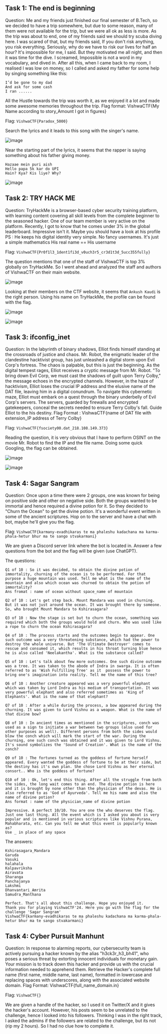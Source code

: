 ## Task 1: The end is beginning
Question: Me and my friends just finished our final semester of B.Tech, so we decided to have a trip somewhere, but due to some reason, many of them were not available for the trip, but we were all ok as less is more. As the trip was about to end, one of my friends said we should try scuba diving here. I was scared of that, but my friends said, If you don't risk anything, you risk everything. Seriously, why do we have to risk our lives for half an hour? It's impossible for me, I said. But they motivated me all night, and then it was time for the dive. I screamed, Impossible is not a word in my vocabulary, and dived in. After all this, when I came back to my room, I realised I was low on money, so I called and asked my father for some help by singing something like this:

```
I’d be gone to my dad
And ask for some cash
I ran ......
```
All the Hustle towards the trip was worth it, as we enjoyed it a lot and made some awesome memories throughout the trip. Flag format: VishwaCTF{My Name according to story_Amount I got in figures}

Flag: `VishwaCTF{Paradox_5000}`

Search the lyrics and it leads to this song with the singer's name.

![image](https://github.com/warlocksmurf/onlinectf-writeups/assets/121353711/52614084-fe1c-494b-a7d4-5aa68c54ddb1)

Near the starting part of the lyrics, it seems that the rapper is saying something about his father giving money.
```
Hazaae mein puri aish
Hello papa 5k kar do UPI
Hain? Kya? Kis liye? Why?
```

![image](https://github.com/warlocksmurf/onlinectf-writeups/assets/121353711/8c8bdf8e-a7d9-4df1-9774-77d811a20f5f)


## Task 2: TRY HACK ME
Question: TryHackMe is a browser-based cyber security training platform, with learning content covering all skill levels from the complete beginner to the seasoned hacker.
One of our team member is very active on the platform. Recently, I got to know that he comes under 3% in the global leaderboard. Impressive isn't it.
Maybe you should have a look at his profile
PS : He keeps his digital identity very simple. No fancy usernames. It's just a simple mathematics
His real name == His username

Flag: `VishwaCTF{Pr0f1l3_1dent1fi3d_v0uch3r5_cr3d1t3d_5ucc355fully}`

The question mentions that one of the staff of VishwaCTF is top 3% globally on TryHackMe. So I went ahead and analyzed the staff and authors of VishwaCTF on their main website.
 
![image](https://github.com/warlocksmurf/onlinectf-writeups/assets/121353711/dbdcc8d1-f140-4cda-a2f9-dca947e9fa58)

Looking at their members on the CTF website, it seems that `Ankush Kaudi` is the right person. Using his name on TryHackMe, the profile can be found with the flag.

![image](https://github.com/warlocksmurf/onlinectf-writeups/assets/121353711/dabbaac1-c4b0-492f-b130-a62cf13f3f82)

![image](https://github.com/warlocksmurf/onlinectf-writeups/assets/121353711/4897677b-22cc-4b1b-aa65-e341f3df9c57)

## Task 3: ifconfig_inet
Question: In the labyrinth of binary shadows, Elliot finds himself standing at the crossroads of justice and chaos. Mr. Robot, the enigmatic leader of the clandestine hacktivist group, has just unleashed a digital storm upon Evil Corp's fortress. The chaos is palpable, but this is just the beginning.
As the digital tempest rages, Elliot receives a cryptic message from Mr. Robot. "To bring down Evil Corp, we must cast the shadows of guilt upon Terry Colby," the message echoes in the encrypted channels. However, in the haze of hacktivism, Elliot loses the crucial IP address and the elusive name of the DAT file, leaving him in a digital conundrum.
To navigate this cybernetic maze, Elliot must embark on a quest through the binary underbelly of Evil Corp's servers. The servers, guarded by firewalls and encrypted gatekeepers, conceal the secrets needed to ensure Terry Colby's fall.
Guide Elliot to the his destiny. Flag Format : VishwaCTF{name of DAT file with extension_IP address of Terry Colby}

Flag: `VishwaCTF{fsociety00.dat_218.108.149.373}`

Reading the question, it is very obvious that I have to perform OSINT on the movie Mr. Robot to find the IP and the file name. Doing some quick Googling, the flag can be obtained.

![image](https://github.com/warlocksmurf/onlinectf-writeups/assets/121353711/ebeddafa-baf1-4e12-8544-18e51e7b358e)

![image](https://github.com/warlocksmurf/onlinectf-writeups/assets/121353711/07b7a24f-9a2d-43d5-967b-c95995507429)

## Task 4: Sagar Sangram
Question: Once upon a time there were 2 groups, one was known for being on positive side and other on negative side. Both the groups wanted to be immortal and hence required a divine potion for it. So they decided to "Churn the Ocean" to get the divine potion. It's a wonderful event written in some of the ancient scriptures. Hop on to the server and have a chat with bot, maybe he'll give you the flag.

Flag: `VishwaCTF{karmany-evadhikaras te ma phaleshu kadachana ma karma-phala-hetur bhur ma te sango stvakarmani}`

We are given a Discord server link where the bot is located in. Answer a few questions from the bot and the flag will be given (use ChatGPT).

The questions:
```
Q1 of 10 : So it was decided, to obtain the divine potion of immortality, churning of the ocean is to be performed. For that purpose a huge mountain was used. Tell me what is the name of the mountain and also which ocean was churned to obtain the potion of immortality?
Ans fromat : name of ocean without space_name of mountain

Q2 of 10 : Let's get step back. Mount Mandara was used in churning. But it was not just around the ocean. It was brought there by someone. So, who brought Mount Mandara to Kshirasagara?

Q3 of 10 : Now the stage is set but to churn the ocean, something was required which both the groups would hold and churn. Who was used like a rope to churn the ocean Kshirasagara?

Q4 of 10 : The process starts and the outcomes begin to appear. One such outcome was a very threatening substance, which had the power to destroy the whole universe. But 'The Ultimate Destroyer' comes to rescue and consumed it, which results in his throat turning blue hence he is also called 'Neelakantha'. What is the substance called?

Q5 of 10 : Let's talk about few more outcomes. One such divine outcome was a tree. It was taken to the abode of Indra in swarga. It is often referred to as 'Wish Fulfilling Tree' as it  possess the power to bring one's imagination into reality. Tell me the name of this tree?

Q6 of 10 : Another creature appeared was a very powerful elephant which was taken by Lord Indra as his medium of transportation. It was very powerful elephant and also referred sometimes as 'King of Elephants'. What is the name of that elephant?

Q7 of 10 : After a while during the process, a bow appeared during the churning. It was given to Lord Vishnu as a weapon. What is the name of that divine bow?

Q8 of 10 : In ancient times as mentioned in the scriptures, conch was used as a sign to initiate a war between two groups (also used for other purposes as well). Different persons from both the sides would blow the conch which will mark the start of the war. During the churning, one such conch was obtained and it was given to Lord Vishnu. It's sound symbolizes the 'Sound of Creation'. What is the name of the conch?

Q9 of 10 : The fortunes turned as the goddess of fortune herself appeared. Every wanted the goddess of fortune to be at their side, but the destiny has it's own plan. She chose Lord Vishnu as her eternal consort.. Who is the goddess of fortune?

Q10 of 10 : Ok, let's end this thing. After all the struggle from both the sides, the long wait comes to an end. The divine potion is here and it is brought by none other than the physician of the devas. He is also referred to as 'God of Ayurveda'. Tell me his name and also the name of divine potion?
Ans format : name of the physician_name of divine potion

Impressive. A perfect 10/10. You are one the who deserves the flag. Just one last thing. All the event which is I asked you about is very popular and is mentioned in various scriptures like Vishnu Purana, Mahabharata, etc. Can you tell me what this event is popularly known as?
Use _ in place of any space
```

The answers:
```
Kshirasagara_Mandara
Garuda
Vasuki
halahala
Kalpavriksha
Airavata
Sharanga
Panchajanya
Lakshmi
Dhanvantari_Amrita
Samudra_Manthana

Perfect. That's all about this challenge. Hope you enjoyed it.
Thank you for playing VishwaCTF'24. Here you go with the flag for the challenge 'Sagar Sangram'
VishwaCTF{karmany-evadhikaras te ma phaleshu kadachana ma karma-phala-hetur bhur ma te sango stvakarmani}
```

## Task 4: Cyber Pursuit Manhunt
Question: In response to alarming reports, our cybersecurity team is actively pursuing a hacker known by the alias "h3ck3r_h3_bh41", who poses a serious threat by extorting innocent individuals for monetary gain. Your mission is to track down this hacker and provide us with the crucial information needed to apprehend them. Retrieve the Hacker's complete full name (first name, middle name, last name), formatted in lowercase and replacing spaces with underscores, along with the associated website domain. Flag Format: VishwaCTF{full_name_domain.in}

Flag: `VishwaCTF{}`

We are given a handle of the hacker, so I used it on Twitter/X and it gives the hacker's account. However, his posts seem to be unrelated to the challenge, hence I looked into his followers. Thinking I was in the right track, I asked the admins if the followers are related to the challenge, but its not (rip my 2 hours). So I had no clue how to complete it.
